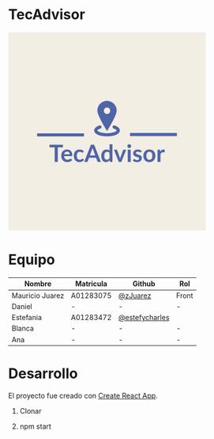 # TecAdvisor

<img src="src/logo.jpeg" width="400" ><img> 

# Equipo

| Nombre                    | Matricula                                                               | Github                                                       | Rol      |
| ----------------------- | ------------------------------------------------------------------- | ------------------------------------------------------------ | --------- |
| Mauricio Juarez | A01283075 | [@zJuarez](https://github.com/zJuarez) | Front
| Daniel | - | - | -
| Estefania | A01283472 | [@estefycharles](https://github.com/estefycharles) | 
| Blanca | - | - | -
| Ana | - | - | -

# Desarrollo

El proyecto fue creado con [Create React App](https://github.com/facebook/create-react-app).

1. Clonar

2. npm start
